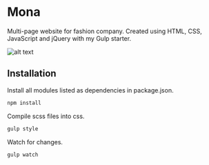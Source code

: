 # Mona
Multi-page website for fashion company. Created using HTML, CSS, JavaScript and jQuery with my Gulp starter.

![alt text](https://i.imgur.com/drqMEAQ.jpg)

## Installation

Install all modules listed as dependencies in package.json.

```bash
npm install
```

Compile scss files into css.

```bash
gulp style
```

Watch for changes.

```bash
gulp watch
```
